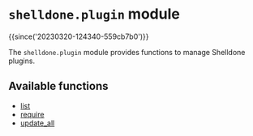 # `shelldone.plugin` module

{{since('20230320-124340-559cb7b0')}}

The `shelldone.plugin` module provides functions to manage Shelldone plugins.

## Available functions


  - [list](list.md)
  - [require](require.md)
  - [update_all](update_all.md)
